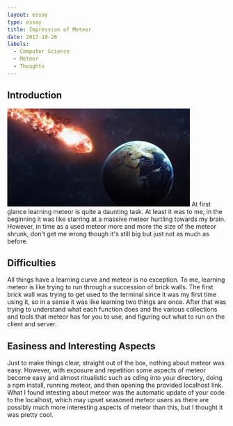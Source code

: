 ```yaml
---
layout: essay
type: essay
title: Impression of Meteor
date: 2017-10-26
labels:
  - Computer Science
  - Meteor
  - Thoughts
---
```


## Introduction
<img class="ui small left floated rounded image" src="/images/giant_meteor.jpg">
At first glance learning meteor is quite a daunting task. At least it was to me, in the beginning it was like starring at a massive meteor hurtling towards my brain. However, in time as a used meteor more and more the size of the meteor shrunk, don't get me wrong though it's still big but just not as much as before. 

## Difficulties
All things have a learning curve and meteor is no exception. To me, learning meteor is like trying to run through a succession of brick walls. The first brick wall was trying to get used to the terminal since it was my first time using it, so in a sense it was like learning two things are once. After that was trying to understand what each function does and the various collections and tools that meteor has for you to use, and figuring out what to run on the client and server.

## Easiness and Interesting Aspects
Just to make things clear, straight out of the box, nothing about meteor was easy. However, with exposure and repetition some aspects of meteor become easy and almost ritualistic such as cding into your directory, doing a npm install, running meteor, and then opening the provided localhost link. What I found intesting about meteor was the automatic update of your code to the localhost, which may upset seasoned meteor users as there are possibly much more interesting aspects of meteor than this, but I thought it was pretty cool.
